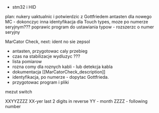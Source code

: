 - stm32 i HID


plan:
nukery uaktualnic i potwierdzic z Gottfriedem
antasten dla nowego MC - dokonczyc
inna identyfikacja dla Touch types, moze po numerze seryjnym???
poprawic program do ustawiania typow - rozszerzc o numer seryjny



MarCator Check, next:
ident no sie zepsol
- antasten, przygotowac caly przebieg
- czas na stabilizacje wydluzyc ???
- lista pomiarow
- rozna comy dla roznych kabli - lub detekcja kabla
- dokumentacja [[MarCatorCheck_description]]
- identyfikacja, po numerze - dopytac Gottfrieda.
- przygotowac program i pliki


mezut 
switch

XXYYZZZZ
XX-yer last 2 digits in reverse
YY - month
ZZZZ - following number